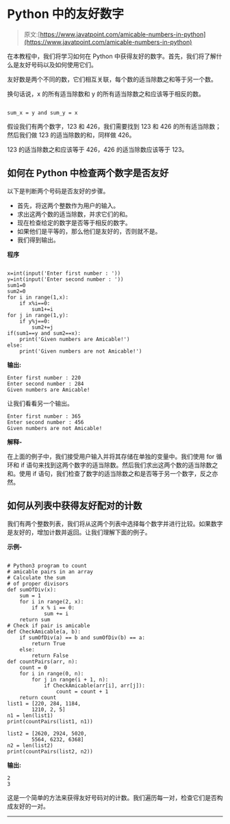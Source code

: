 # Python 中的友好数字

> 原文:[https://www.javatpoint.com/amicable-numbers-in-python](https://www.javatpoint.com/amicable-numbers-in-python)

在本教程中，我们将学习如何在 Python 中获得友好的数字。首先，我们将了解什么是友好号码以及如何使用它们。

友好数是两个不同的数，它们相互关联，每个数的适当除数之和等于另一个数。

换句话说，x 的所有适当除数和 y 的所有适当除数之和应该等于相反的数。

```

sum_x = y and sum_y = x

```

假设我们有两个数字，123 和 426，我们需要找到 123 和 426 的所有适当除数；然后我们做 123 的适当除数的和，同样做 426。

123 的适当除数之和应该等于 426，426 的适当除数应该等于 123。

## 如何在 Python 中检查两个数字是否友好

以下是判断两个号码是否友好的步骤。

*   首先，将这两个整数作为用户的输入。
*   求出这两个数的适当除数，并求它们的和。
*   现在检查给定的数字是否等于相反的数字。
*   如果他们是平等的，那么他们是友好的，否则就不是。
*   我们得到输出。

**程序**

```

x=int(input('Enter first number : '))
y=int(input('Enter second number : '))
sum1=0
sum2=0
for i in range(1,x):
    if x%i==0:
        sum1+=i
for j in range(1,y):
    if y%j==0:
        sum2+=j
if(sum1==y and sum2==x):
    print('Given numbers are Amicable!')
else:
    print('Given numbers are not Amicable!')

```

**输出:**

```
Enter first number : 220
Enter second number : 284
Given numbers are Amicable!    

```

让我们看看另一个输出。

```
Enter first number : 365
Enter second number : 456
Given numbers are not Amicable! 

```

**解释-**

在上面的例子中，我们接受用户输入并将其存储在单独的变量中。我们使用 for 循环和 if 语句来找到这两个数字的适当除数。然后我们求出这两个数的适当除数之和。使用 if 语句，我们检查了数字的适当除数之和是否等于另一个数字，反之亦然。

## 如何从列表中获得友好配对的计数

我们有两个整数列表，我们将从这两个列表中选择每个数字并进行比较。如果数字是友好的，增加计数并返回。让我们理解下面的例子。

**示例-**

```

# Python3 program to count
# amicable pairs in an array
# Calculate the sum
# of proper divisors
def sumOfDiv(x):
    sum = 1
    for i in range(2, x):
        if x % i == 0:
            sum += i
    return sum
# Check if pair is amicable
def CheckAmicable(a, b):
    if sumOfDiv(a) == b and sumOfDiv(b) == a:
        return True
    else:
        return False
def countPairs(arr, n):
    count = 0
    for i in range(0, n):
        for j in range(i + 1, n):
            if CheckAmicable(arr[i], arr[j]):
                count = count + 1
    return count
list1 = [220, 284, 1184,
        1210, 2, 5]
n1 = len(list1)
print(countPairs(list1, n1))

list2 = [2620, 2924, 5020,
        5564, 6232, 6368]
n2 = len(list2)
print(countPairs(list2, n2))

```

**输出:**

```
2
3 

```

这是一个简单的方法来获得友好号码对的计数。我们遍历每一对，检查它们是否构成友好的一对。

* * *